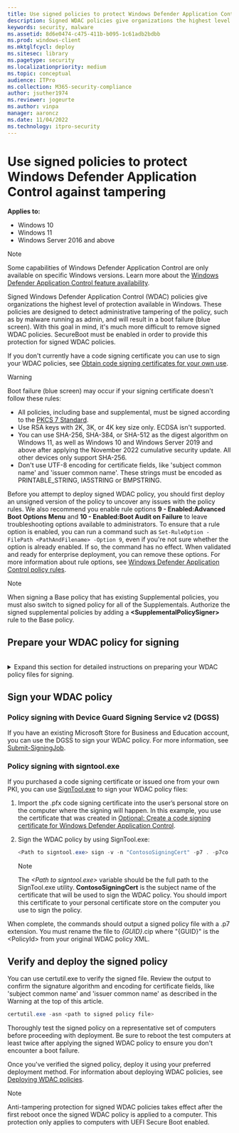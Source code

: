 ```yaml
---
title: Use signed policies to protect Windows Defender Application Control against tampering  (Windows)
description: Signed WDAC policies give organizations the highest level of malware protection available in Windows 10 and Windows 11.
keywords: security, malware
ms.assetid: 8d6e0474-c475-411b-b095-1c61adb2bdbb
ms.prod: windows-client
ms.mktglfcycl: deploy
ms.sitesec: library
ms.pagetype: security
ms.localizationpriority: medium
ms.topic: conceptual
audience: ITPro
ms.collection: M365-security-compliance
author: jsuther1974
ms.reviewer: jogeurte
ms.author: vinpa
manager: aaroncz
ms.date: 11/04/2022
ms.technology: itpro-security
---
```


# Use signed policies to protect Windows Defender Application Control against tampering

**Applies to:**

- Windows 10
- Windows 11
- Windows Server 2016 and above

> [!NOTE]
> Some capabilities of Windows Defender Application Control are only available on specific Windows versions. Learn more about the [Windows Defender Application Control feature availability](feature-availability.md).

Signed Windows Defender Application Control (WDAC) policies give organizations the highest level of protection available in Windows. These policies are designed to detect administrative tampering of the policy, such as by malware running as admin, and will result in a boot failure (blue screen). With this goal in mind, it's much more difficult to remove signed WDAC policies. SecureBoot must be enabled in order to provide this protection for signed WDAC policies.

If you don't currently have a code signing certificate you can use to sign your WDAC policies, see [Obtain code signing certificates for your own use](/windows/security/threat-protection/windows-defender-application-control/use-code-signing-to-simplify-application-control-for-classic-windows-applications#obtain-code-signing-certificates-for-your-own-use).

> [!WARNING]
> Boot failure (blue screen) may occur if your signing certificate doesn't follow these rules:
>
> - All policies, including base and supplemental, must be signed according to the [PKCS 7 Standard](https://datatracker.ietf.org/doc/html/rfc5652).
> - Use RSA keys with 2K, 3K, or 4K key size only. ECDSA isn't supported.
> - You can use SHA-256, SHA-384, or SHA-512 as the digest algorithm on Windows 11, as well as Windows 10 and Windows Server 2019 and above after applying the November 2022 cumulative security update. All other devices only support SHA-256.
> - Don't use UTF-8 encoding for certificate fields, like 'subject common name' and 'issuer common name'. These strings must be encoded as PRINTABLE_STRING, IA5STRING or BMPSTRING.

Before you attempt to deploy signed WDAC policy, you should first deploy an unsigned version of the policy to uncover any issues with the policy rules. We also recommend you enable rule options **9 - Enabled:Advanced Boot Options Menu** and **10 - Enabled:Boot Audit on Failure** to leave troubleshooting options available to administrators. To ensure that a rule option is enabled, you can run a command such as `Set-RuleOption -FilePath <PathAndFilename> -Option 9`, even if you're not sure whether the option is already enabled. If so, the command has no effect. When validated and ready for enterprise deployment, you can remove these options. For more information about rule options, see [Windows Defender Application Control policy rules](select-types-of-rules-to-create.md).

> [!NOTE]
> When signing a Base policy that has existing Supplemental policies, you must also switch to signed policy for all of the Supplementals. Authorize the signed supplemental policies by adding a **&lt;SupplementalPolicySigner&gt;** rule to the Base policy.

## Prepare your WDAC policy for signing

<br>
<details>
  <summary>Expand this section for detailed instructions on preparing your WDAC policy files for signing.</summary>

1. Open an elevated Windows PowerShell session and initialize the variables that will be used:

   ```powershell
   $PolicyPath=$env:userprofile+"\Desktop\"
   $PolicyName="FixedWorkloadPolicy_Enforced"
   $LamnaServerPolicy=$PolicyPath+$PolicyName+".xml"
   ```

   > [!NOTE]
   > This example uses an enforced version of the WDAC policy that you created in [Create a Windows Defender Application Control policy from a reference computer](create-initial-default-policy.md) article. If you are signing another policy, be sure to update the **$PolicyPath** and **$PolicyName** variables with the correct information.

2. Navigate to your desktop as the working directory:

   ```powershell
   cd $PolicyPath
   ```

3. If your WDAC policy doesn't already include an **&lt;UpdatePolicySigner&gt;** rule for your policy signing certificate, you must add it. At least one **&lt;UpdatePolicySigner&gt;** rule must exist to convert your WDAC policy XML with [ConvertFrom-CiPolicy](/powershell/module/config-ci/convertfrom-cipolicy). If you're using the Device Guard Signing Service v2 (DGSS) to sign your policy, you can find the policy signer rule in your tenant's default policy, which you can download from [Get-DefaultPolicy](/windows/security/threat-protection/windows-defender-application-control/use-device-guard-signing-portal-in-microsoft-store-for-business#get-defaultpolicy).

   Otherwise, use [Add-SignerRule](/powershell/module/configci/add-signerrule) and create an **&lt;UpdatePolicySigner&gt;** rule from your certificate file (.cer). DGSS users can download the root certificate file from [Get-RootCertificate](/windows/security/threat-protection/windows-defender-application-control/use-device-guard-signing-portal-in-microsoft-store-for-business#get-rootcertificate). If you purchased a code signing certificate or issued one from your own public key infrastructure (PKI), you can export the certificate file.

   NOTE: If your policy doesn't allow Supplemental policies, you should omit the **-Supplemental** switch from the following command:

   ```powershell
   Add-SignerRule -FilePath $LamnaServerPolicy -CertificatePath <Path to exported .cer certificate> –Update -Supplemental
   ```

   > [!IMPORTANT]
   > Failing to perform this step will leave you unable to modify or disable this policy and will lead to boot failure. For more information about how to disable signed WDAC policies causing boot failure, see [Remove WDAC policies causing boot stop failures](/windows/security/threat-protection/windows-defender-application-control/disable-windows-defender-application-control-policies#remove-wdac-policies-causing-boot-stop-failures).

4. Use [Set-RuleOption](/powershell/module/configci/set-ruleoption) to remove the unsigned policy rule option:

    ```powershell
   Set-RuleOption -FilePath $LamnaServerPolicy -Option 6 -Delete
   ```

5. (Optional) Use [Set-CIPolicyIdInfo](/powershell/module/configci/set-cipolicyidinfo) to reset the policy ID and change the policy name.

6. (Optional) Use [Set-CIPolicyVersion](/powershell/module/configci/set-cipolicyversion) to change the policy VersionEx.

   > [!IMPORTANT]
   > When updating a signed policy, the VersionEx of the updated policy must be greater than or equal to the current policy. Replacing a signed policy with a lower version will lead to boot failure.

7. Use [ConvertFrom-CIPolicy](/powershell/module/configci/convertfrom-cipolicy) to convert the policy to binary format:

   ```powershell
   $PolicyID= Set-CIPolicyIdInfo -FilePath $LamnaServerPolicy  -ResetPolicyID
   $PolicyID = $PolicyID.Substring(11)
   $CIPolicyBin = $env:userprofile + "\Desktop\" + $PolicyID + ".cip"
   ConvertFrom-CIPolicy $LamnaServerPolicy $CIPolicyBin
   ```

</details>

## Sign your WDAC policy

### Policy signing with Device Guard Signing Service v2 (DGSS)

If you have an existing Microsoft Store for Business and Education account, you can use the DGSS to sign your WDAC policy. For more information, see [Submit-SigningJob](/windows/security/threat-protection/windows-defender-application-control/use-device-guard-signing-portal-in-microsoft-store-for-business#submit-signingjob).

### Policy signing with signtool.exe

If you purchased a code signing certificate or issued one from your own PKI, you can use [SignTool.exe](/windows/win32/seccrypto/signtool) to sign your WDAC policy files:

1. Import the .pfx code signing certificate into the user’s personal store on the computer where the signing will happen. In this example, you use the certificate that was created in [Optional: Create a code signing certificate for Windows Defender Application Control](create-code-signing-cert-for-windows-defender-application-control.md).

2. Sign the WDAC policy by using SignTool.exe:

   ```powershell
   <Path to signtool.exe> sign -v -n "ContosoSigningCert" -p7 . -p7co 1.3.6.1.4.1.311.79.1 -fd sha256 $CIPolicyBin
   ```

   > [!NOTE]
   > The *&lt;Path to signtool.exe&gt;* variable should be the full path to the SignTool.exe utility. **ContosoSigningCert** is the subject name of the certificate that will be used to sign the WDAC policy. You should import this certificate to your personal certificate store on the computer you use to sign the policy.

When complete, the commands should output a signed policy file with a .p7 extension. You must rename the file to *{GUID}*.cip where "{GUID}" is the &lt;PolicyId&gt; from your original WDAC policy XML.

## Verify and deploy the signed policy

You can use certutil.exe to verify the signed file. Review the output to confirm the signature algorithm and encoding for certificate fields, like 'subject common name' and 'issuer common name' as described in the Warning at the top of this article.

```powershell
certutil.exe -asn <path to signed policy file>
```

Thoroughly test the signed policy on a representative set of computers before proceeding with deployment. Be sure to reboot the test computers at least twice after applying the signed WDAC policy to ensure you don't encounter a boot failure.

Once you've verified the signed policy, deploy it using your preferred deployment method. For information about deploying WDAC policies, see [Deploying WDAC policies](/windows/security/threat-protection/windows-defender-application-control/windows-defender-application-control-deployment-guide).

> [!NOTE]
> Anti-tampering protection for signed WDAC policies takes effect after the first reboot once the signed WDAC policy is applied to a computer. This protection only applies to computers with UEFI Secure Boot enabled.
